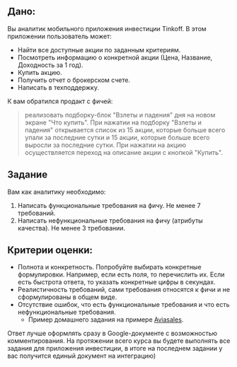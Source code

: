 ## Дано:
Вы аналитик мобильного приложения инвестиции Tinkoff. В этом приложении пользователь может:
- Найти все доступные акции по заданным критериям.
- Посмотреть информацию о конкретной акции (Цена, Название, Доходность за 1 год).
- Купить акцию.
- Получить отчет о брокерском счете.
- Написать в техподдержку.

К вам обратился продакт с фичей:
> реализовать подборку-блок "Взлеты и падения" дня на новом экране "Что купить". При нажатии на подборку "Взлеты и падения" открывается список из 15 акции, которые больше всего упали за последние сутки и 15 акции, которые больше всего выросли за последние сутки. При нажатии на акцию осуществляется переход на описание акции с кнопкой "Купить". 

## Задание
Вам как аналитику необходимо:
1. Написать функциональные требования на фичу. Не менее 7 требований.
2. Написать нефункциональные требования на фичу (атрибуты качества). Не менее 3 требовании.

## Критерии оценки:
- Полнота и конкретность. Попробуйте выбирать конкретные формулировки. Например, если есть поля, то перечислить их. Если есть быстрота ответа, то указать конкретные цифры в секундах.
- Реалистичность требований, сами требования относятся к фичи и не сформулированы в общем виде.
- Отсутствие ошибок, что есть функциональные требования и что есть нефункциональные требования.
  - Пример домашнего задания на примере [Aviasales](https://docs.google.com/document/d/1BLNptcsV64YUOuFNfEhFQ_Og0QFTTRMIES7Hivq6H8g/edit?usp=sharing).

Ответ лучше оформлять сразу в Google-документе с возможностью комментирования. На протяжении всего курса вы будете выполнять все задания для приложения инвестиции, в итоге на последнем задании у вас получится единый документ на интеграцию)